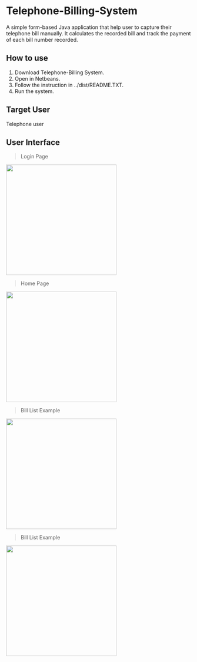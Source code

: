 # Telephone-Billing-System
A simple form-based Java application that help user to capture their telephone bill manually. It calculates the recorded bill and track the payment of each bill number recorded.

## How to use
1. Download Telephone-Billing System.
2. Open in Netbeans.
3. Follow the instruction in ../dist/README.TXT.
4. Run the system.

## Target User
Telephone user

## User Interface
> Login Page
<image src="https://user-images.githubusercontent.com/42879499/100982545-20ab0980-3583-11eb-9ffb-ec1de043b648.png" alt="" height="300" width="300"/>

> Home Page
<image src="https://user-images.githubusercontent.com/42879499/100983520-661c0680-3584-11eb-8410-9e3268b65af6.png" alt="" height="300" width="300"/>

> Bill List Example
<image src="https://user-images.githubusercontent.com/42879499/100984689-0161ab80-3586-11eb-8815-290db44ea1be.png" alt="" height="300" width="300"/>

> Bill List Example
<image src="https://user-images.githubusercontent.com/42879499/100984505-c5c6e180-3585-11eb-89fb-75bb9cdb8500.png" alt="" height="300" width="300"/>

